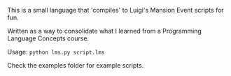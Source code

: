 This is a small language that 'compiles' to Luigi's Mansion Event scripts for fun.

Written as a way to consolidate what I learned from a Programming Language Concepts course.

Usage: `python lms.py script.lms`

Check the examples folder for example scripts.
